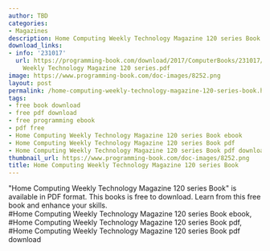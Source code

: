 ```yaml
---
author: TBD
categories:
- Magazines
description: Home Computing Weekly Technology Magazine 120 series Book
download_links:
- info: '231017'
  url: https://programming-book.com/download/2017/ComputerBooks/231017/Home Computing
    Weekly Technology Magazine 120 series.pdf
image: https://www.programming-book.com/doc-images/8252.png
layout: post
permalink: /home-computing-weekly-technology-magazine-120-series-book.html
tags:
- free book download
- free pdf download
- free programming ebook
- pdf free
- Home Computing Weekly Technology Magazine 120 series Book ebook
- Home Computing Weekly Technology Magazine 120 series Book pdf
- Home Computing Weekly Technology Magazine 120 series Book pdf download
thumbnail_url: https://www.programming-book.com/doc-images/8252.png
title: Home Computing Weekly Technology Magazine 120 series Book
---
```


 
<div class="item-desc text-justify">
  "Home Computing Weekly Technology Magazine 120 series Book" is available in PDF format. This books is free to download. Learn from this free book and enhance your skills.
  <br>
  #Home Computing Weekly Technology Magazine 120 series Book ebook, #Home Computing Weekly Technology Magazine 120 series Book pdf, #Home Computing Weekly Technology Magazine 120 series Book pdf download
</div>